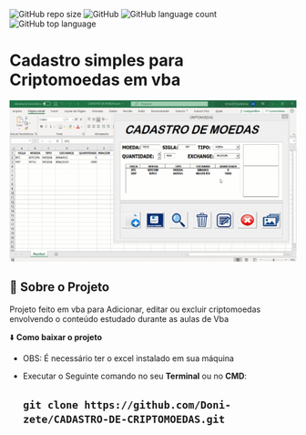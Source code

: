 

![GitHub repo size](https://img.shields.io/github/repo-size/Doni-zete/CADASTRO-DE-CRIPTOMOEDAS)
![GitHub](https://img.shields.io/github/license/Doni-zete/CADASTRO-DE-CRIPTOMOEDAS)
![GitHub language count](https://img.shields.io/github/languages/count/Doni-zete/CADASTRO-DE-CRIPTOMOEDAS)
![GitHub top language](https://img.shields.io/github/languages/top/doni-zete/CADASTRO-DE-CRIPTOMOEDAS)


# Cadastro simples para Criptomoedas em vba

 ![Formulario em VBA](https://github.com/Doni-zete/CADASTRO-DE-CRIPTOMOEDAS/blob/master/Cadastro%20de%20Criptomoedas.gif)





## :rocket: Sobre o Projeto
Projeto feito em vba para Adicionar, editar ou excluir criptomoedas envolvendo o conteúdo estudado durante as aulas de Vba



:arrow_down: **Como baixar o projeto**

* OBS: É necessário ter o excel instalado em sua máquina
* Executar o Seguinte comando no seu **Terminal**  ou no **CMD**:

  ## `git clone https://github.com/Doni-zete/CADASTRO-DE-CRIPTOMOEDAS.git`
        
        
        
      

  



 

